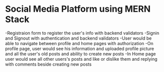 # Social Media Platform using MERN Stack

-Registraion form to register the user's info with backend validators
-Signin and Signout with authentication and backend validators
-User would be able to navigate between profile and home pages with authorization
-On profile page, user would see his information and uploaded profile picture and all the user's old posts and ability to create new posts
-In Home page user would see all other users's posts and like or dislike them and replying with comments beside creating new posts
